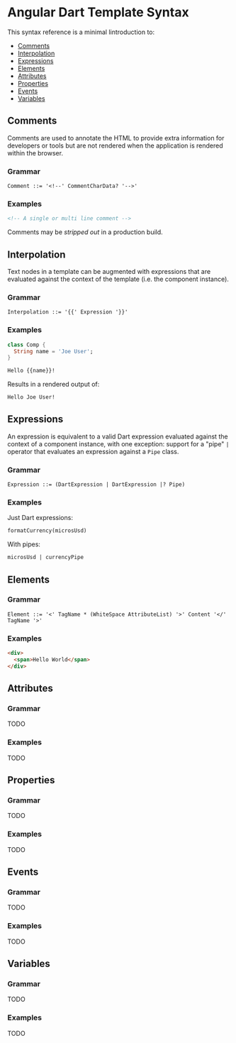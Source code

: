 # Angular Dart Template Syntax

This syntax reference is a minimal lintroduction to:

- [Comments](#Comments)
- [Interpolation](#Interpolation)
- [Expressions](#Expressions)
- [Elements](#Elements)
- [Attributes](#Attributes)
- [Properties](#Properties)
- [Events](#Events)
- [Variables](#Variables)

## Comments

Comments are used to annotate the HTML to provide extra information for
developers or tools but are not rendered when the application is rendered
within the browser.

### Grammar
```bnf
Comment ::= '<!--' CommentCharData? '-->'
```

### Examples
```html
<!-- A single or multi line comment -->
```

Comments may be _stripped out_ in a production build.

## Interpolation

Text nodes in a template can be augmented with expressions that are evaluated
against the context of the template (i.e. the component instance).

### Grammar
```bnf
Interpolation ::= '{{' Expression '}}'
```

### Examples
```dart
class Comp {
  String name = 'Joe User';
}
```

```html
Hello {{name}}!
```

Results in a rendered output of:

```html
Hello Joe User!
```

## Expressions

An expression is equivalent to a valid Dart expression evaluated against the
context of a component instance, with one exception: support for a "pipe" `|`
operator that evaluates an expression against a `Pipe` class.

### Grammar
```bnf
Expression ::= (DartExpression | DartExpression |? Pipe)
```

### Examples

Just Dart expressions:
```html
formatCurrency(microsUsd)
```

With pipes:
```html
microsUsd | currencyPipe
```

## Elements

### Grammar

```bnf
Element ::= '<' TagName * (WhiteSpace AttributeList) '>' Content '</' TagName '>'
```

### Examples

```html
<div>
  <span>Hello World</span>
</div>
```

## Attributes

### Grammar

TODO

### Examples

TODO

## Properties

### Grammar

TODO

### Examples

TODO

## Events

### Grammar

TODO

### Examples

TODO

## Variables

### Grammar

TODO

### Examples

TODO
